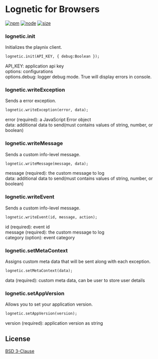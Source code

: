 # Lognetic for Browsers
[![npm][npm]][npm-url]
[![node][node]][node-url]
[![size][size]][size-url]


### lognetic.init
Initializes the playnix client.
```html
lognetic.init(API_KEY, { debug:Boolean });
```
API_KEY: application api key <br/>
options: configurations <br/>
options.debug: logger debug mode. True will display errors in console.


### lognetic.writeException
Sends a error exception.
```html
lognetic.writeException(error, data);
```
error (required): a JavaScript Error object <br/>
data: additional data to send(must contains values of string, number, or boolean)


### lognetic.writeMessage
Sends a custom info-level message.
```html
lognetic.writeMessage(message, data);
```
message (required): the custom message to log <br/>
data: additional data to send(must contains values of string, number, or boolean)

### lognetic.writeEvent
Sends a custom info-level message.
```html
lognetic.writeEvent(id, message, action);
```
id (required): event id <br/>
message (required): the custom message to log <br/>
category (option): event category<br/>



### lognetic.setMetaContext
Assigns custom meta data that will be sent along with each exception.
```html
lognetic.setMetaContext(data);
```
data (required): custom meta data, can be user to store user details

### lognetic.setAppVersion
Allows you to set your application version.
```html
lognetic.setAppVersion(version);
```
version (required): application version as string



## License

[BSD 3-Clause](./LICENSE)

[npm]: https://img.shields.io/npm/v/lognetic-browser.svg
[npm-url]: https://www.npmjs.com/package/lognetic-browser
[node]: https://img.shields.io/node/v/lognetic-browser.svg
[node-url]: https://nodejs.org
[size]: https://packagephobia.now.sh/badge?p=lognetic-browser
[size-url]: https://packagephobia.com/result?p=lognetic-browser